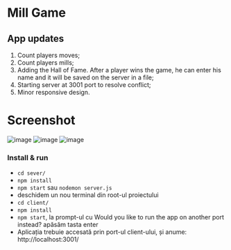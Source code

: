 # Mill Game

## App updates
1. Count players moves;
2. Count players mills;
3. Adding the Hall of Fame. After a player wins the game, he can enter his name and it will be saved on the server in a file;
4. Starting server at 3001 port to resolve conflict;
5. Minor responsive design.

# Screenshot
![image](https://user-images.githubusercontent.com/4557193/173190860-c9bd2549-7d99-4910-86d6-aed558d1278b.png)
![image](https://user-images.githubusercontent.com/4557193/173190823-a76c2568-ba30-4829-9d65-fecda1fc8f0c.png)
![image](https://user-images.githubusercontent.com/4557193/173252432-f24b707e-58ba-47e8-b6f0-e1011ca436fb.png)


### Install & run

- `cd sever/`
- `npm install`
- `npm start` sau `nodemon server.js`
- deschidem un nou terminal din root-ul proiectului
- `cd client/`
- `npm install`
- `npm start`, la prompt-ul cu Would you like to run the app on another port instead? apăsăm tasta enter
- Aplicația trebuie accesată prin port-ul client-ului, și anume: http://localhost:3001/
